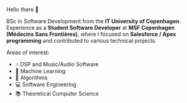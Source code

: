 Hello there 👋

BSc in Software Development from the **IT University of Copenhagen**. Experience as a **Student Software Developer** at **MSF Copenhagen (Médecins Sans Frontières)**, where I focused on **Salesforce / Apex programming** and contributed to various technical projects. 

Areas of interest:
- 🎶 DSP and Music/Audio Software
- 🤖 Machine Learning
- 🧩 Algorithms
- 💻 Software Engineering
- 📚 Theoretical Computer Science

